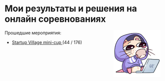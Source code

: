 # Мои результаты и решения на онлайн соревнованиях
<img src="img/vk_nuttri.png" align="right" style="width:30%;height:30%"/>

Прошедшие мероприятия:
<ul>
<li> <a href="https://github.com/immortalBan/Programming-competitions/tree/main/Startup%20Village%20mini-cup"> Startup Village mini-cup </a>  (44 / 176)</li>
</ul>

